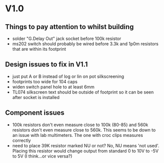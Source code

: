 # V1.0

## Things to pay attention to whilst building
- solder "G.Delay Out" jack socket before 100k resistor 
- ms202 switch should probably be wired before 3.3k and 1p0m resistors that are within its footprint

## Design issues to fix in V1.1
- just put A or B instead of log or lin on pot silkscreening
- footprints too wide for 104 caps
- widen switch panel hole to at least 6mm
- TL074 silkscreen text should be outside of footprint so it can be seen after socket is installed

## Component issues
- 100k resistors don't even measure close to 100k (80-85) and 560k resistors don't even measure close to 560k. This seems to be down to an issue with lab multimeters. The one with croc clips measures correctly
- need to place 39K resistor marked NU or not? No, NU means 'not used'. Placing this resistor would change output from standard 0 to 10V to -5V to 5V (I think...or vice versa?)
